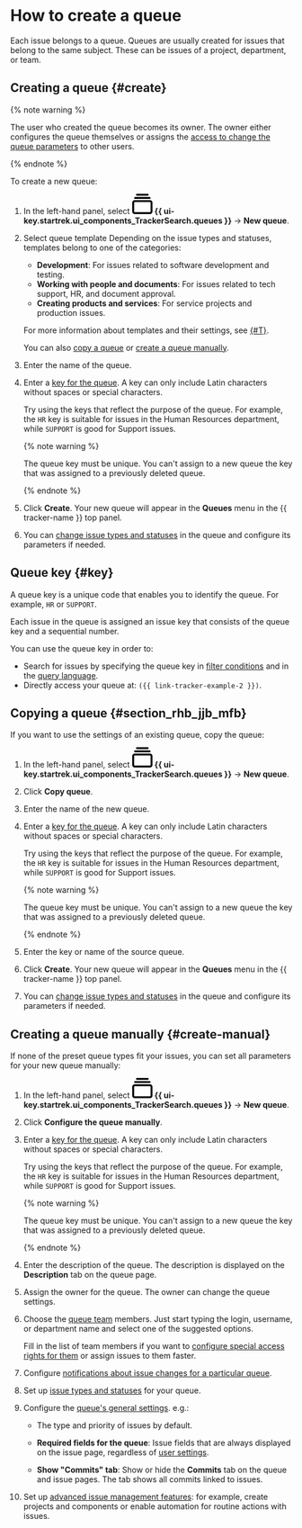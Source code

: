 # How to create a queue

Each issue belongs to a queue. Queues are usually created for issues that belong to the same subject. These can be issues of a project, department, or team.


## Creating a queue {#create}

{% note warning %}

The user who created the queue becomes its owner. The owner either configures the queue themselves or assigns the [access to change the queue parameters](queue-access#set-access) to other users.

{% endnote %}

To create a new queue:

1. In the left-hand panel, select ![](../../_assets/tracker/svg/queues.svg) **{{ ui-key.startrek.ui_components_TrackerSearch.queues }}** → **New queue**.

1. Select queue template Depending on the issue types and statuses, templates belong to one of the categories:

   * **Development**: For issues related to software development and testing.
   * **Working with people and documents**: For issues related to tech support, HR, and document approval.
   * **Creating products and services**: For service projects and production issues.

   For more information about templates and their settings, see [{#T}](workflows.md).

   You can also [copy a queue](#section_rhb_jjb_mfb) or [create a queue manually](#section_cg3_wpq_w1b).

1. Enter the name of the queue.

1. Enter a [key for the queue](#key). A key can only include Latin characters without spaces or special characters.

   Try using the keys that reflect the purpose of the queue. For example, the `HR` key is suitable for issues in the Human Resources department, while `SUPPORT` is good for Support issues.

   {% note warning %}

   The queue key must be unique. You can't assign to a new queue the key that was assigned to a previously deleted queue.

   {% endnote %}

1. Click **Create**. Your new queue will appear in the **Queues** menu in the {{ tracker-name }} top panel.

1. You can [change issue types and statuses](workflow.md) in the queue and configure its parameters if needed.

## Queue key {#key}

A queue key is a unique code that enables you to identify the queue. For example, `HR` or `SUPPORT`.

Each issue in the queue is assigned an issue key that consists of the queue key and a sequential number.

You can use the queue key in order to:

- Search for issues by specifying the queue key in [filter conditions](../user/create-filter.md) and in the [query language](../user/query-filter.md).
- Directly access your queue at: `({{ link-tracker-example-2 }})`.

## Copying a queue {#section_rhb_jjb_mfb}

If you want to use the settings of an existing queue, copy the queue:

1. In the left-hand panel, select ![](../../_assets/tracker/svg/queues.svg) **{{ ui-key.startrek.ui_components_TrackerSearch.queues }}** → **New queue**.

1. Click **Copy queue**.

1. Enter the name of the new queue.

1. Enter a [key for the queue](#key). A key can only include Latin characters without spaces or special characters.

   Try using the keys that reflect the purpose of the queue. For example, the `HR` key is suitable for issues in the Human Resources department, while `SUPPORT` is good for Support issues.

   {% note warning %}

   The queue key must be unique. You can't assign to a new queue the key that was assigned to a previously deleted queue.

   {% endnote %}

1. Enter the key or name of the source queue.

1. Click **Create**. Your new queue will appear in the **Queues** menu in the {{ tracker-name }} top panel.

1. You can [change issue types and statuses](workflow.md) in the queue and configure its parameters if needed.

## Creating a queue manually {#create-manual}

If none of the preset queue types fit your issues, you can set all parameters for your new queue manually:

1. In the left-hand panel, select ![](../../_assets/tracker/svg/queues.svg) **{{ ui-key.startrek.ui_components_TrackerSearch.queues }}** → **New queue**.

1. Click **Configure the queue manually**.

1. Enter a [key for the queue](#key). A key can only include Latin characters without spaces or special characters.

   Try using the keys that reflect the purpose of the queue. For example, the `HR` key is suitable for issues in the Human Resources department, while `SUPPORT` is good for Support issues.

   {% note warning %}

   The queue key must be unique. You can't assign to a new queue the key that was assigned to a previously deleted queue.

   {% endnote %}

1. Enter the description of the queue. The description is displayed on the **Description** tab on the queue page.

1. Assign the owner for the queue. The owner can change the queue settings.

1. Choose the [queue team](queue-team.md) members. Just start typing the login, username, or department name and select one of the suggested options.

   Fill in the list of team members if you want to [configure special access rights for them](queue-access.md) or assign issues to them faster.

1. Configure [notifications about issue changes for a particular queue](subscriptions.md).

1. Set up [issue types and statuses](workflow.md) for your queue.

1. Configure the [queue's general settings](edit-queue-general.md). e.g.:

   * The type and priority of issues by default.

   * **Required fields for the queue**: Issue fields that are always displayed on the issue page, regardless of [user settings](../user/edit-ticket.md#edit-fields).


   * **Show "Commits" tab**: Show or hide the **Commits** tab on the queue and issue pages. The tab shows all commits linked to issues.

1. Set up [advanced issue management features](queue-advanced.md): for example, create projects and components or enable automation for routine actions with issues.
